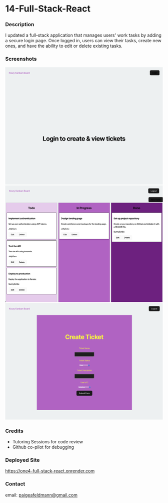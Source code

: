 # 14-Full-Stack-React

### Description
I updated a full-stack application that manages users' work tasks by adding a secure login page. Once logged in, users can view their tasks, create new ones, and have the ability to edit or delete existing tasks. 

### Screenshots

![Login Page](/assets/login.png)
![KanBan Board](/assets/board.png)
![Create Ticket Page](/assets/createTicket.png)

### Credits
- Tutoring Sessions for code review
- Github co-pilot for debugging

### Deployed Site
https://one4-full-stack-react.onrender.com 

### Contact
email: paigeafeldmann@gmail.com